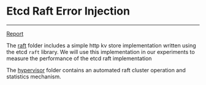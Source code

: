 # Etcd Raft Error Injection

---

[Report](./report.md)

The [raft](./raft/README.md) folder includes a simple http kv store implementation written using the etcd `raft` library. We will use this implementation in our experiments to measure the performance of the etcd raft implementation

The [hypervisor](./hypervisor/README.md) folder contains an automated raft cluster operation and statistics mechanism.

